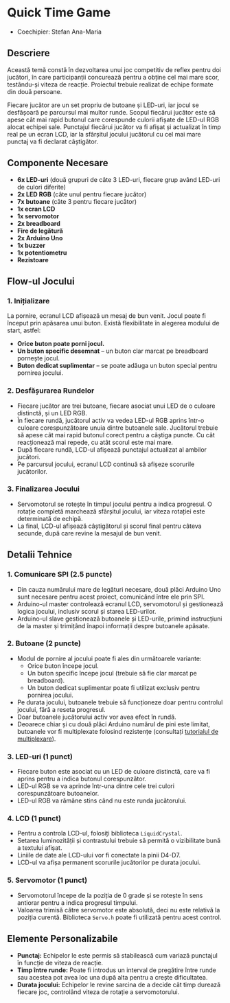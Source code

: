 # Quick Time Game
- Coechipier: Stefan Ana-Maria 

## Descriere
Această temă constă în dezvoltarea unui joc competitiv de reflex pentru doi jucători, în care participanții concurează pentru a obține cel mai mare scor, testându-și viteza de reacție. Proiectul trebuie realizat de echipe formate din două persoane.

Fiecare jucător are un set propriu de butoane și LED-uri, iar jocul se desfășoară pe parcursul mai multor runde. Scopul fiecărui jucător este să apese cât mai rapid butonul care corespunde culorii afișate de LED-ul RGB alocat echipei sale. Punctajul fiecărui jucător va fi afișat și actualizat în timp real pe un ecran LCD, iar la sfârșitul jocului jucătorul cu cel mai mare punctaj va fi declarat câștigător.

## Componente Necesare
- **6x LED-uri** (două grupuri de câte 3 LED-uri, fiecare grup având LED-uri de culori diferite)
- **2x LED RGB** (câte unul pentru fiecare jucător)
- **7x butoane** (câte 3 pentru fiecare jucător)
- **1x ecran LCD**
- **1x servomotor**
- **2x breadboard**
- **Fire de legătură**
- **2x Arduino Uno**
- **1x buzzer**
- **1x potentiometru**
- **Rezistoare**

## Flow-ul Jocului
### 1. Inițializare
La pornire, ecranul LCD afișează un mesaj de bun venit. Jocul poate fi început prin apăsarea unui buton. Există flexibilitate în alegerea modului de start, astfel:

- **Orice buton poate porni jocul.**
- **Un buton specific desemnat** – un buton clar marcat pe breadboard pornește jocul.
- **Buton dedicat suplimentar** – se poate adăuga un buton special pentru pornirea jocului.

### 2. Desfășurarea Rundelor
- Fiecare jucător are trei butoane, fiecare asociat unui LED de o culoare distinctă, și un LED RGB.
- În fiecare rundă, jucătorul activ va vedea LED-ul RGB aprins într-o culoare corespunzătoare unuia dintre butoanele sale. Jucătorul trebuie să apese cât mai rapid butonul corect pentru a câștiga puncte. Cu cât reacționează mai repede, cu atât scorul este mai mare.
- După fiecare rundă, LCD-ul afișează punctajul actualizat al ambilor jucători.
- Pe parcursul jocului, ecranul LCD continuă să afișeze scorurile jucătorilor.

### 3. Finalizarea Jocului
- Servomotorul se rotește în timpul jocului pentru a indica progresul. O rotație completă marchează sfârșitul jocului, iar viteza rotației este determinată de echipă.
- La final, LCD-ul afișează câștigătorul și scorul final pentru câteva secunde, după care revine la mesajul de bun venit.

## Detalii Tehnice
### 1. Comunicare SPI (2.5 puncte)
- Din cauza numărului mare de legături necesare, două plăci Arduino Uno sunt necesare pentru acest proiect, comunicând între ele prin SPI.
- Arduino-ul master controlează ecranul LCD, servomotorul și gestionează logica jocului, inclusiv scorul și starea LED-urilor.
- Arduino-ul slave gestionează butoanele și LED-urile, primind instrucțiuni de la master și trimițând înapoi informații despre butoanele apăsate.

### 2. Butoane (2 puncte)
- Modul de pornire al jocului poate fi ales din următoarele variante:
  - Orice buton începe jocul.
  - Un buton specific începe jocul (trebuie să fie clar marcat pe breadboard).
  - Un buton dedicat suplimentar poate fi utilizat exclusiv pentru pornirea jocului.
- Pe durata jocului, butoanele trebuie să funcționeze doar pentru controlul jocului, fără a reseta progresul.
- Doar butoanele jucătorului activ vor avea efect în rundă.
- Deoarece chiar și cu două plăci Arduino numărul de pini este limitat, butoanele vor fi multiplexate folosind rezistențe (consultați [tutorialul de multiplexare](https://www.youtube.com/watch?v=Y23vMfynUJ0)).

### 3. LED-uri (1 punct)
- Fiecare buton este asociat cu un LED de culoare distinctă, care va fi aprins pentru a indica butonul corespunzător.
- LED-ul RGB se va aprinde într-una dintre cele trei culori corespunzătoare butoanelor.
- LED-ul RGB va rămâne stins când nu este runda jucătorului.

### 4. LCD (1 punct)
- Pentru a controla LCD-ul, folosiți biblioteca `LiquidCrystal`.
- Setarea luminozității și contrastului trebuie să permită o vizibilitate bună a textului afișat.
- Liniile de date ale LCD-ului vor fi conectate la pinii D4-D7.
- LCD-ul va afișa permanent scorurile jucătorilor pe durata jocului.

### 5. Servomotor (1 punct)
- Servomotorul începe de la poziția de 0 grade și se rotește în sens antiorar pentru a indica progresul timpului.
- Valoarea trimisă către servomotor este absolută, deci nu este relativă la poziția curentă. Biblioteca `Servo.h` poate fi utilizată pentru acest control.

## Elemente Personalizabile
- **Punctaj:** Echipelor le este permis să stabilească cum variază punctajul în funcție de viteza de reacție.
- **Timp între runde:** Poate fi introdus un interval de pregătire între runde sau acestea pot avea loc una după alta pentru a crește dificultatea.
- **Durata jocului:** Echipelor le revine sarcina de a decide cât timp durează fiecare joc, controlând viteza de rotație a servomotorului.

